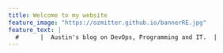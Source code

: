 ```yaml
---
title: Welcome to my website
feature_image: "https://ozmitter.github.io/bannerRE.jpg"
feature_text: |
  #      |  Austin's blog on DevOps, Programming and IT.  |
---
```



